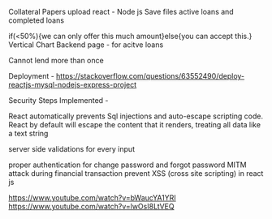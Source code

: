 Collateral Papers upload react - Node js Save files
active loans and completed loans

if(<50%){we can only offer this  much amount}else{you can accept this.}
Vertical Chart
Backend page - for acitve loans
<!-- Returns page -->
<!-- Advance insights - Reveal info  -->
<!-- Common OTP page -->
Cannot lend more than once

Deployment - https://stackoverflow.com/questions/63552490/deploy-reactjs-mysql-nodejs-express-project

Security Steps Implemented - 
<!-- 1) Common OTP page  -->
<!-- 2) Session Handling max 30 mins. -->
<!-- 3) Sql injections prevention ,  -->
<!-- 4) Password Hashing -->
<!-- 5) Cross site scripting -->

React automatically prevents Sql injections and auto-escape scripting code.
React by default will escape the content that it renders, treating all data like a text string

<!-- Password Hashing  -->
server side validations for every input
<!-- prepared statement for sql injection -->
<!-- session handling for financial transaction -->
proper authentication for change password and forgot password
MITM attack during financial transaction
prevent XSS (cross site scripting) in react js

https://www.youtube.com/watch?v=bWaucYA1YRI
https://www.youtube.com/watch?v=lwOsI8LtVEQ